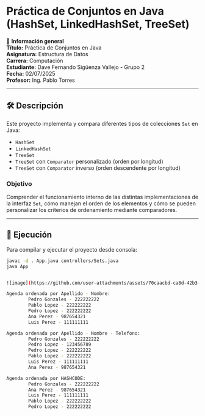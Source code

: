 # Práctica de Conjuntos en Java (HashSet, LinkedHashSet, TreeSet)

📌 **Información general**  
**Título:** Práctica de Conjuntos en Java  
**Asignatura:** Estructura de Datos  
**Carrera:** Computación  
**Estudiante:** Dave Fernando Sigüenza Vallejo - Grupo 2  
**Fecha:** 02/07/2025  
**Profesor:** Ing. Pablo Torres

---

## 🛠️ Descripción

Este proyecto implementa y compara diferentes tipos de colecciones `Set` en Java:

- `HashSet`
- `LinkedHashSet`
- `TreeSet`
- `TreeSet` con `Comparator` personalizado (orden por longitud)
- `TreeSet` con `Comparator` inverso (orden descendente por longitud)

### Objetivo

Comprender el funcionamiento interno de las distintas implementaciones de la interfaz `Set`, cómo manejan el orden de los elementos y cómo se pueden personalizar los criterios de ordenamiento mediante comparadores.

---

## 🚀 Ejecución

Para compilar y ejecutar el proyecto desde consola:

```bash
javac -d . App.java controllers/Sets.java
java App


![image](https://github.com/user-attachments/assets/70caacbd-ca8d-42b3-b7da-5c4cb4b52eba)

Agenda ordenada por Apellido - Nombre:
        Pedro Gonzales - 222222222
        Pablo Lopez - 222222222
        Pedro Lopez - 222222222
        Ana Perez - 987654321
        Luis Perez - 111111111

Agenda ordenada por Apellido - Nombre - Telefono:
        Pedro Gonzales - 222222222
        Pedro Lopez - 123456789
        Pedro Lopez - 222222222
        Pablo Lopez - 222222222
        Luis Perez - 111111111
        Ana Perez - 987654321

Agenda ordenada por HASHCODE:
        Pedro Gonzales - 222222222
        Ana Perez - 987654321
        Luis Perez - 111111111
        Pablo Lopez - 222222222
        Pedro Lopez - 222222222

